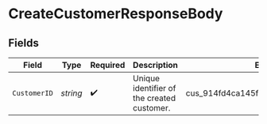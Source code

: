 # CreateCustomerResponseBody


## Fields

| Field                                      | Type                                       | Required                                   | Description                                | Example                                    |
| ------------------------------------------ | ------------------------------------------ | ------------------------------------------ | ------------------------------------------ | ------------------------------------------ |
| `CustomerID`                               | *string*                                   | :heavy_check_mark:                         | Unique identifier of the created customer. | cus_914fd4ca145f4601b071ad79244cef06       |